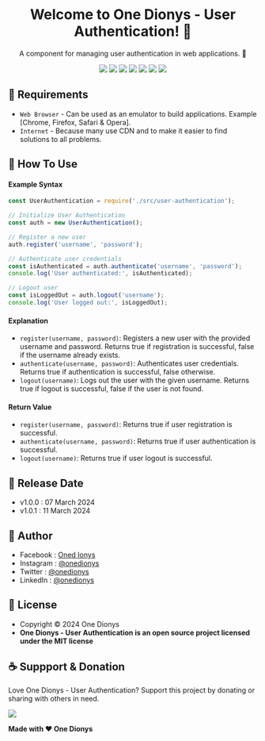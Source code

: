 <h1 align="center">Welcome to One Dionys - User Authentication! 👋 </h1>

<p align="center">A component for managing user authentication in web applications. 💖 </p>

<p align="center">
<img src="https://img.shields.io/github/contributors/onedionys/onedionys-user-authentication?style=flat-square">
<img src="https://img.shields.io/github/issues/onedionys/onedionys-user-authentication?style=flat-square">
<img src="https://img.shields.io/github/stars/onedionys/onedionys-user-authentication?style=flat-square"> 
<img src="https://img.shields.io/github/forks/onedionys/onedionys-user-authentication?style=flat-square">
<img src="https://img.shields.io/github/last-commit/onedionys/onedionys-user-authentication.svg?style=flat-square">
<img src="https://img.shields.io/github/languages/code-size/onedionys/onedionys-user-authentication?style=flat-square">
<img src="https://img.shields.io/github/license/onedionys/onedionys-user-authentication?style=flat-square">
</p>

## 💾 Requirements

* `Web Browser` - Can be used as an emulator to build applications. Example [Chrome, Firefox, Safari & Opera].
* `Internet` - Because many use CDN and to make it easier to find solutions to all problems.

## 🎯 How To Use

#### Example Syntax

```javascript
const UserAuthentication = require('./src/user-authentication');

// Initialize User Authentication
const auth = new UserAuthentication();

// Register a new user
auth.register('username', 'password');

// Authenticate user credentials
const isAuthenticated = auth.authenticate('username', 'password');
console.log('User authenticated:', isAuthenticated);

// Logout user
const isLoggedOut = auth.logout('username');
console.log('User logged out:', isLoggedOut);
```

#### Explanation

* `register(username, password)`: Registers a new user with the provided username and password. Returns true if registration is successful, false if the username already exists.
* `authenticate(username, password)`: Authenticates user credentials. Returns true if authentication is successful, false otherwise.
* `logout(username)`: Logs out the user with the given username. Returns true if logout is successful, false if the user is not found.

#### Return Value

* `register(username, password)`: Returns true if user registration is successful.
* `authenticate(username, password)`: Returns true if user authentication is successful.
* `logout(username)`: Returns true if user logout is successful.

## 📆 Release Date

* v1.0.0 : 07 March 2024
* v1.0.1 : 11 March 2024

## 🧑 Author

* Facebook : <a href="https://www.facebook.com/theonedionys"> Oned Ionys</a>
* Instagram : <a href="https://www.instagram.com/onedionys/"> @onedionys</a>
* Twitter : <a href="https://twitter.com/onedionys"> @onedionys</a>
* LinkedIn :  <a href="https://www.linkedin.com/in/onedionys/"> @onedionys</a>

## 📝 License

* Copyright © 2024 One Dionys
* **One Dionys - User Authentication is an open source project licensed under the MIT license**

## ☕️ Suppport & Donation

Love One Dionys - User Authentication? Support this project by donating or sharing with others in need.

<a href="https://www.buymeacoffee.com/onedionys"><img src="https://img.shields.io/badge/Buy_Me_A_Coffee-FFDD00?style=for-the-badge&logo=buy-me-a-coffee&logoColor=black"/> </a>

**Made with ❤️ One Dionys**
